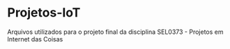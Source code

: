 # Projetos-IoT
Arquivos utilizados para o projeto final da disciplina SEL0373 - Projetos em Internet das Coisas
